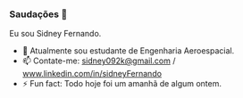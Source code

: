 ### Saudações 👋

<!--
**nando3d3/nando3d3** is a ✨ _special_ ✨ repository because its `README.md` (this file) appears on your GitHub profile.

Here are some ideas to get you started:-->
Eu sou Sidney Fernando.

- 🔭 Atualmente sou estudante de Engenharia Aeroespacial.
- 📫 Contate-me: sidney092k@gmail.com / www.linkedin.com/in/sidneyFernando
- ⚡ Fun fact: Todo hoje foi um amanhã de algum ontem.

